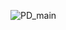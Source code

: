 ![PD_main](https://user-images.githubusercontent.com/58428856/196580214-893bbb1e-a281-4c22-9d41-742a2fd50802.jpg)
